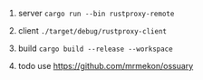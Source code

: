 1. server
`cargo run --bin rustproxy-remote`

2. client
`./target/debug/rustproxy-client`

3. build
`cargo build --release --workspace`

4. todo
use https://github.com/mrmekon/ossuary
